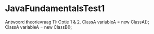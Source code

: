 # JavaFundamentalsTest1

Antwoord theorievraag 11: 
  Optie 1 & 2.  ClassA variableA = new ClassA(); ClassA variableA = new ClassB();

